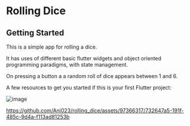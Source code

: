 # Rolling Dice


## Getting Started

This is a simple app for rolling a dice.

It has uses of different basic flutter widgets and object oriented programming paradigms, with state management.

On pressing a button a a random roll of dice appears between 1 and 6.

A few resources to get you started if this is your first Flutter project:

![image](https://github.com/Ani023/rolling_dice/assets/97366317/5a7b801a-c9b0-434d-b6b4-23d276d393c2)





https://github.com/Ani023/rolling_dice/assets/97366317/732647a5-191f-485c-9d4a-f113ad81253b

